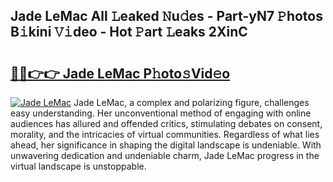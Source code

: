 ## Jade LeMac All 𝙻eaked 𝙽u𝚍es - Part-yN7 𝙿hotos B𝚒kini 𝚅𝚒deo - Hot 𝙿art 𝙻eaks 2XinC

# <h2><a href="http://ld6cf0.urlbe.top/?page=Jade+LeMac">🔗🔗👉👉 Jade LeMac P𝚑oto𝚜Vid𝚎o</a></h2>

[![Jade LeMac](https://i.imgur.com/eBuTRDB.gif)](http://ld6cf0.urlbe.top/?page=Jade+LeMac)
Jade LeMac, a complex and polarizing figure, challenges easy understanding. Her unconventional method of engaging with online audiences has allured and offended critics, stimulating debates on consent, morality, and the intricacies of virtual communities. Regardless of what lies ahead, her significance in shaping the digital landscape is undeniable. With unwavering dedication and undeniable charm, Jade LeMac progress in the virtual landscape is unstoppable.
